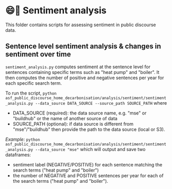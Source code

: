 # 😄🫤 Sentiment analysis

This folder contains scripts for assessing sentiment in public discourse data.

## Sentence level sentiment analysis & changes in sentiment over time

`sentiment_analysis.py` computes sentiment at the sentence level for sentences containing specific terms such as "heat pump" and "boiler". It then computes the number of positive and negative sentences per year for each specific search term.

To run the script,
`python asf_public_discourse_home_decarbonisation/analysis/sentiment/sentiment_analysis.py --data_source DATA_SOURCE --source_path SOURCE_PATH`
where

- DATA_SOURCE (required): the data source name, e.g. "mse" or "buildhub" or the name of another source of data
- SOURCE_PATH (optional): if data source is different from "mse"/"buildhub" then provide the path to the data source (local or S3).

_Example:_ `python asf_public_discourse_home_decarbonisation/analysis/sentiment/sentiment_analysis.py --data_source "mse"` which will output and save two dataframes:

- sentiment label (NEGATIVE/POSITIVE) for each sentence matching the search terms ("heat pump" and "boiler")
- the number of NEGATIVE and POSITIVE sentences per year for each of the search terms ("heat pump" and "boiler").
